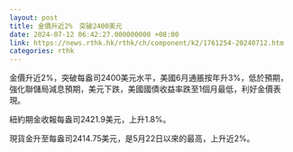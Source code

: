 ```yaml
---
layout: post
title: 金價升近2%　突破2400美元
date: 2024-07-12 06:42:27.000000000 +08:00
link: https://news.rthk.hk/rthk/ch/component/k2/1761254-20240712.htm
categories: rthk
---
```


金價升近2%，突破每盎司2400美元水平，美國6月通脹按年升3%，低於預期，強化聯儲局減息預期，美元下跌，美國國債收益率跌至1個月最低，利好金價表現。

紐約期金收報每盎司2421.9美元，上升1.8%。

現貨金升至每盎司2414.75美元，是5月22日以來的最高，上升近2%。
